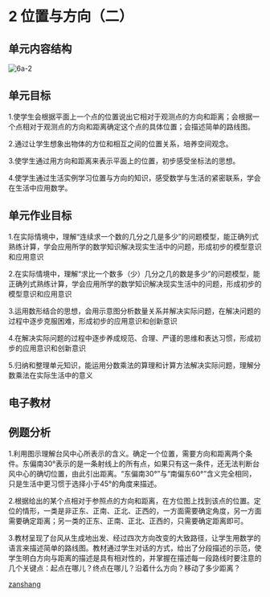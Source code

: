 # 2 位置与方向（二）

## 单元内容结构

![6a-2](https://r2.edui123.com/2023/05/6a-2.png)

## 单元目标

1.使学生会根据平面上一个点的位置说出它相对于观测点的方向和距离；会根据一个点相对于观测点的方向和距离确定这个点的具体位置；会描述简单的路线图。

2.通过让学生想象出物体的方位和相互之间的位置关系，培养空间观念。

3.使学生通过用方向和距离来表示平面上的位置，初步感受坐标法的思想。

4.使学生通过生活实例学习位置与方向的知识，感受数学与生活的紧密联系，学会在生活中应用数学。

## 单元作业目标

1.在实际情境中，理解“连续求一个数的几分之几是多少”的问题模型，能正确列式熟练计算，学会应用所学的数学知识解决现实生活中的问题，形成初步的模型意识和应用意识

2.在实际情境中，理解“求比一个数多（少）几分之几的数是多少”的问题模型，能正确列式熟练计算，学会应用所学的数学知识解决现实生活中的问题，形成初步的模型意识和应用意识

3.运用数形结合的思想，会用示意图分析数量关系并解决实际问题，在解决问题的过程中逐步克服困难，形成初步的应用意识和创新意识

4.在解决实际问题的过程中逐步养成规范、合理、严谨的思维和表达习惯，形成初步的应用意识和创新意识

5.归纳和整理单元知识，能运用分数乘法的算理和计算方法解决实际问题，理解分数乘法在实际生活中的意义



## 电子教材

<Epep grade="xxsx6a" :pep="1221001601141" :pages="18" :paged="26" ></Epep>

## 例题分析

1.利用图示理解台风中心所表示的含义。确定一个位置，需要方向和距离两个条件。东偏南30°表示的是一条射线上的所有点，如果只有这一条件，还无法判断台风中心的确切位置，由此引出距离。“东偏南30°”与“南偏东60°”含义完全相同，只是生活中更习惯于选择小于45°的角度来描述。

2.根据给出的某个点相对于参照点的方向和距离，在方位图上找到该点的位置。定位的情形，一类是非正东、正南、正北、正西的，一方面需要确定角度，另一方面需要确定距离；另一类的正东、正南、正北、正西的，只需要确定距离即可。

3.教材呈现了台风从生成地出发、经过四次方向改变的大致路径，让学生用数学的语言来描述简单的路线图。教材通过学生对话的方式，给出了分段描述的示范，使学生明白方向与距离的描述是具有相对性的，并掌握在描述每一段路线时要注意的几个关键点：起点在哪儿？终点在哪儿？沿着什么方向？移动了多少距离？

[zanshang](../res/zanshang.md ':include')